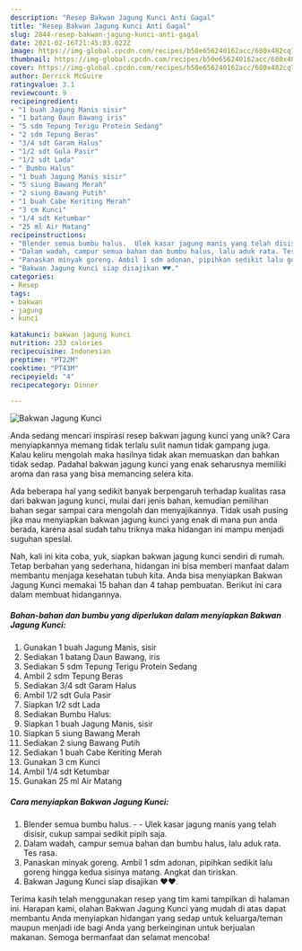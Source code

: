 ```yaml
---
description: "Resep Bakwan Jagung Kunci Anti Gagal"
title: "Resep Bakwan Jagung Kunci Anti Gagal"
slug: 2844-resep-bakwan-jagung-kunci-anti-gagal
date: 2021-02-16T21:45:03.022Z
image: https://img-global.cpcdn.com/recipes/b50e656240162acc/680x482cq70/bakwan-jagung-kunci-foto-resep-utama.jpg
thumbnail: https://img-global.cpcdn.com/recipes/b50e656240162acc/680x482cq70/bakwan-jagung-kunci-foto-resep-utama.jpg
cover: https://img-global.cpcdn.com/recipes/b50e656240162acc/680x482cq70/bakwan-jagung-kunci-foto-resep-utama.jpg
author: Derrick McGuire
ratingvalue: 3.1
reviewcount: 9
recipeingredient:
- "1 buah Jagung Manis sisir"
- "1 batang Daun Bawang iris"
- "5 sdm Tepung Terigu Protein Sedang"
- "2 sdm Tepung Beras"
- "3/4 sdt Garam Halus"
- "1/2 sdt Gula Pasir"
- "1/2 sdt Lada"
- " Bumbu Halus"
- "1 buah Jagung Manis sisir"
- "5 siung Bawang Merah"
- "2 siung Bawang Putih"
- "1 buah Cabe Keriting Merah"
- "3 cm Kunci"
- "1/4 sdt Ketumbar"
- "25 ml Air Matang"
recipeinstructions:
- "Blender semua bumbu halus.  Ulek kasar jagung manis yang telah disisir, cukup sampai sedikit pipih saja."
- "Dalam wadah, campur semua bahan dan bumbu halus, lalu aduk rata. Tes rasa."
- "Panaskan minyak goreng. Ambil 1 sdm adonan, pipihkan sedikit lalu goreng hingga kedua sisinya matang. Angkat dan tiriskan."
- "Bakwan Jagung Kunci siap disajikan ♥️♥️."
categories:
- Resep
tags:
- bakwan
- jagung
- kunci

katakunci: bakwan jagung kunci 
nutrition: 233 calories
recipecuisine: Indonesian
preptime: "PT22M"
cooktime: "PT43M"
recipeyield: "4"
recipecategory: Dinner

---
```



![Bakwan Jagung Kunci](https://img-global.cpcdn.com/recipes/b50e656240162acc/680x482cq70/bakwan-jagung-kunci-foto-resep-utama.jpg)

Anda sedang mencari inspirasi resep bakwan jagung kunci yang unik? Cara menyiapkannya memang tidak terlalu sulit namun tidak gampang juga. Kalau keliru mengolah maka hasilnya tidak akan memuaskan dan bahkan tidak sedap. Padahal bakwan jagung kunci yang enak seharusnya memiliki aroma dan rasa yang bisa memancing selera kita.



Ada beberapa hal yang sedikit banyak berpengaruh terhadap kualitas rasa dari bakwan jagung kunci, mulai dari jenis bahan, kemudian pemilihan bahan segar sampai cara mengolah dan menyajikannya. Tidak usah pusing jika mau menyiapkan bakwan jagung kunci yang enak di mana pun anda berada, karena asal sudah tahu triknya maka hidangan ini mampu menjadi suguhan spesial.


Nah, kali ini kita coba, yuk, siapkan bakwan jagung kunci sendiri di rumah. Tetap berbahan yang sederhana, hidangan ini bisa memberi manfaat dalam membantu menjaga kesehatan tubuh kita. Anda bisa menyiapkan Bakwan Jagung Kunci memakai 15 bahan dan 4 tahap pembuatan. Berikut ini cara dalam membuat hidangannya.

<!--inarticleads1-->

##### Bahan-bahan dan bumbu yang diperlukan dalam menyiapkan Bakwan Jagung Kunci:

1. Gunakan 1 buah Jagung Manis, sisir
1. Sediakan 1 batang Daun Bawang, iris
1. Sediakan 5 sdm Tepung Terigu Protein Sedang
1. Ambil 2 sdm Tepung Beras
1. Sediakan 3/4 sdt Garam Halus
1. Ambil 1/2 sdt Gula Pasir
1. Siapkan 1/2 sdt Lada
1. Sediakan  Bumbu Halus:
1. Siapkan 1 buah Jagung Manis, sisir
1. Siapkan 5 siung Bawang Merah
1. Sediakan 2 siung Bawang Putih
1. Sediakan 1 buah Cabe Keriting Merah
1. Gunakan 3 cm Kunci
1. Ambil 1/4 sdt Ketumbar
1. Gunakan 25 ml Air Matang




<!--inarticleads2-->

##### Cara menyiapkan Bakwan Jagung Kunci:

1. Blender semua bumbu halus. -  - Ulek kasar jagung manis yang telah disisir, cukup sampai sedikit pipih saja.
1. Dalam wadah, campur semua bahan dan bumbu halus, lalu aduk rata. Tes rasa.
1. Panaskan minyak goreng. Ambil 1 sdm adonan, pipihkan sedikit lalu goreng hingga kedua sisinya matang. Angkat dan tiriskan.
1. Bakwan Jagung Kunci siap disajikan ♥️♥️.




Terima kasih telah menggunakan resep yang tim kami tampilkan di halaman ini. Harapan kami, olahan Bakwan Jagung Kunci yang mudah di atas dapat membantu Anda menyiapkan hidangan yang sedap untuk keluarga/teman maupun menjadi ide bagi Anda yang berkeinginan untuk berjualan makanan. Semoga bermanfaat dan selamat mencoba!
